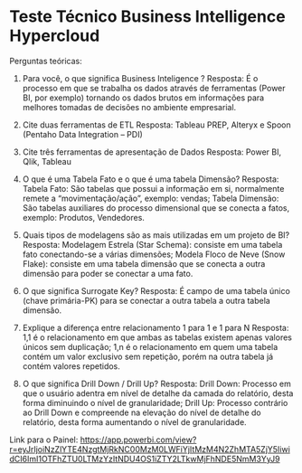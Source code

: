 # Teste Técnico Business Intelligence Hypercloud

Perguntas teóricas:

1. Para você, o que significa Business Inteligence ?
Resposta: É o processo em que se trabalha os dados através de ferramentas (Power BI, por exemplo) tornando os dados brutos em informações para melhores tomadas de decisões no ambiente empresarial. 

2. Cite duas ferramentas de ETL
Resposta: Tableau PREP, Alteryx e Spoon (Pentaho Data Integration – PDI)

3.	Cite três ferramentas de apresentação de Dados
Resposta: Power BI, Qlik, Tableau

4.	O que é uma Tabela Fato e o que é uma tabela Dimensão?
Resposta: Tabela Fato: São tabelas que possui a informação em si, normalmente remete a “movimentação/ação”, exemplo: vendas; Tabela Dimensão: São tabelas auxiliares do processo dimensional que se conecta a fatos, exemplo: Produtos, Vendedores.

5.	Quais tipos de modelagens são as mais utilizadas em um projeto de BI?
Resposta: Modelagem Estrela (Star Schema): consiste em uma tabela fato conectando-se a várias dimensões; Modela Floco de Neve (Snow Flake): consiste em uma tabela dimensão que se conecta a outra dimensão para poder se conectar a uma fato. 

6.	O que significa Surrogate Key?
Resposta: É campo de uma tabela único (chave primária-PK) para se conectar a outra tabela a outra tabela dimensão.  

7.	Explique a diferença entre relacionamento 1 para 1 e 1 para N
Resposta: 1,1 é o relacionamento em que ambas as tabelas existem apenas valores únicos sem duplicação; 1,n é o relacionamento em quem uma tabela contém um valor exclusivo sem repetição, porém na outra tabela já contém valores repetidos.

8.	O que significa Drill Down / Drill Up?
Resposta: Drill Down: Processo em que o usuário adentra em nível de detalhe da camada do relatório, desta forma diminuindo o nível de granularidade; Drill Up: Processo contrário ao Drill Down e compreende na elevação do nível de detalhe do relatório, desta forma aumentando o nível de granularidade. 

Link para o Painel: https://app.powerbi.com/view?r=eyJrIjoiNzZlYTE4NzgtMjRkNC00MzM0LWFiYjItMzM4N2ZhMTA5ZjY5IiwidCI6ImI1OTFhZTU0LTMzYzItNDU4OS1iZTY2LTkwMjFhNDE5NmM3YyJ9

